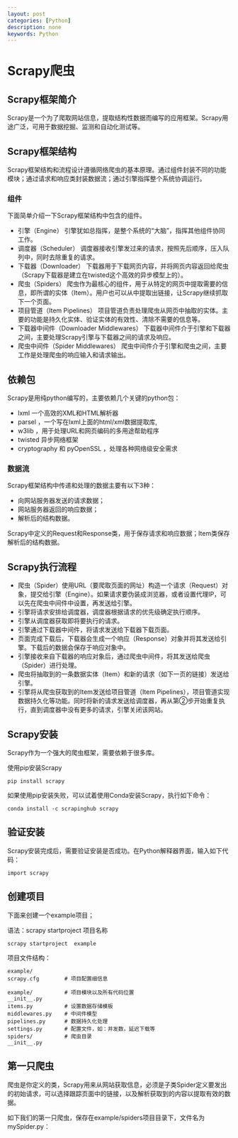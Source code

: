 ```yaml
---
layout: post
categories: [Python]
description: none
keywords: Python
---
```

# Scrapy爬虫

## Scrapy框架简介
Scrapy是一个为了爬取网站信息，提取结构性数据而编写的应用框架。Scrapy用途广泛，可用于数据挖掘、监测和自动化测试等。

## Scrapy框架结构
Scrapy框架结构和流程设计遵循网络爬虫的基本原理。通过组件封装不同的功能模块；通过请求和响应类封装数据流；通过引擎指挥整个系统协调运行。

### 组件
下面简单介绍一下Scrapy框架结构中包含的组件。
- 引擎（Engine）
引擎犹如总指挥，是整个系统的“大脑”，指挥其他组件协同工作。
- 调度器（Scheduler）
调度器接收引擎发过来的请求，按照先后顺序，压入队列中，同时去除重复的请求。
- 下载器（Downloader）
下载器用于下载网页内容，并将网页内容返回给爬虫（Scrapy下载器是建立在twisted这个高效的异步模型上的）。
- 爬虫（Spiders）
爬虫作为最核心的组件，用于从特定的网页中提取需要的信息，即所谓的实体（Item）。用户也可以从中提取出链接，让Scrapy继续抓取下一个页面。
- 项目管道（Item Pipelines）
项目管道负责处理爬虫从网页中抽取的实体。主要的功能是持久化实体、验证实体的有效性、清除不需要的信息等。
- 下载器中间件（Downloader Middlewares）
下载器中间件介于引擎和下载器之间，主要处理Scrapy引擎与下载器之间的请求及响应。
- 爬虫中间件（Spider Middlewares）
爬虫中间件介于引擎和爬虫之间，主要工作是处理爬虫的响应输入和请求输出。

## 依赖包
Scrapy是用纯python编写的，主要依赖几个关键的python包：
- lxml 一个高效的XML和HTML解析器
- parsel ，一个写在lxml上面的html/xml数据提取库,
- w3lib ，用于处理URL和网页编码的多用途帮助程序
- twisted 异步网络框架
- cryptography 和 pyOpenSSL ，处理各种网络级安全需求

### 数据流
Scrapy框架结构中传递和处理的数据主要有以下3种：
- 向网站服务器发送的请求数据；
- 网站服务器返回的响应数据；
- 解析后的结构数据。

Scrapy中定义的Request和Response类，用于保存请求和响应数据；Item类保存解析后的结构数据。

## Scrapy执行流程
- 爬虫（Spider）使用URL（要爬取页面的网址）构造一个请求（Request）对象，提交给引擎（Engine）。如果请求要伪装成浏览器，或者设置代理IP，可以先在爬虫中间件中设置，再发送给引擎。
- 引擎将请求安排给调度器，调度器根据请求的优先级确定执行顺序。
- 引擎从调度器获取即将要执行的请求。
- 引擎通过下载器中间件，将请求发送给下载器下载页面。
- 页面完成下载后，下载器会生成一个响应（Response）对象并将其发送给引擎。下载后的数据会保存于响应对象中。
- 引擎接收来自下载器的响应对象后，通过爬虫中间件，将其发送给爬虫（Spider）进行处理。
- 爬虫将抽取到的一条数据实体（Item）和新的请求（如下一页的链接）发送给引擎。
- 引擎将从爬虫获取到的Item发送给项目管道（Item Pipelines），项目管道实现数据持久化等功能。同时将新的请求发送给调度器，再从第②步开始重复执行，直到调度器中没有更多的请求，引擎关闭该网站。

## Scrapy安装
Scrapy作为一个强大的爬虫框架，需要依赖于很多库。

使用pip安装Scrapy
```
pip install scrapy
```

如果使用pip安装失败，可以试着使用Conda安装Scrapy，执行如下命令：
```
conda install -c scrapinghub scrapy
```

## 验证安装
Scrapy安装完成后，需要验证安装是否成功。在Python解释器界面，输入如下代码：
```
import scrapy
```

## 创建项目
下面来创建一个example项目；

语法：scrapy startproject 项目名称
```
scrapy startproject  example
```

项目文件结构：
```
example/  
scrapy.cfg        # 项目配置细信息  
  
example/          # 项目模块以及所有代码位置  
__init__.py  
items.py          # 设置数据存储模板  
middlewares.py    # 中间件模型  
pipelines.py      # 数据持久化处理  
settings.py       # 配置文件，如：并发数，延迟下载等  
spiders/          # 爬虫目录  
__init__.py
```

## 第一只爬虫
爬虫是你定义的类，Scrapy用来从网站获取信息，必须是子类Spider定义要发出的初始请求，可以选择跟踪页面中的链接，以及解析获取到的内容以提取有效的数据。

如下我们的第一只爬虫，保存在example/spiders项目目录下，文件名为mySpider.py：





